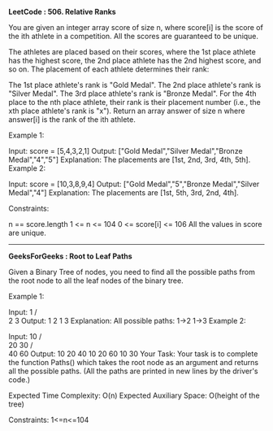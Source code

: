 **LeetCode : 506. Relative Ranks**

You are given an integer array score of size n, where score[i] is the score of the ith athlete in a competition. All the scores are guaranteed to be unique.

The athletes are placed based on their scores, where the 1st place athlete has the highest score, the 2nd place athlete has the 2nd highest score, and so on. The placement of each athlete determines their rank:

The 1st place athlete's rank is "Gold Medal".
The 2nd place athlete's rank is "Silver Medal".
The 3rd place athlete's rank is "Bronze Medal".
For the 4th place to the nth place athlete, their rank is their placement number (i.e., the xth place athlete's rank is "x").
Return an array answer of size n where answer[i] is the rank of the ith athlete.

 

Example 1:

Input: score = [5,4,3,2,1]
Output: ["Gold Medal","Silver Medal","Bronze Medal","4","5"]
Explanation: The placements are [1st, 2nd, 3rd, 4th, 5th].
Example 2:

Input: score = [10,3,8,9,4]
Output: ["Gold Medal","5","Bronze Medal","Silver Medal","4"]
Explanation: The placements are [1st, 5th, 3rd, 2nd, 4th].

 

Constraints:

n == score.length
1 <= n <= 104
0 <= score[i] <= 106
All the values in score are unique.


****


**GeeksForGeeks : Root to Leaf Paths**

Given a Binary Tree of nodes, you need to find all the possible paths from the root node to all the leaf nodes of the binary tree.

Example 1:

Input:
       1
    /     \
   2       3
Output: 
1 2 
1 3 
Explanation: 
All possible paths:
1->2
1->3
Example 2:

Input:
         10
       /    \
      20    30
     /  \
    40   60
Output: 
10 20 40 
10 20 60 
10 30 
Your Task:
Your task is to complete the function Paths() which takes the root node as an argument and returns all the possible paths. (All the paths are printed in new lines by the driver's code.)

Expected Time Complexity: O(n)
Expected Auxiliary Space: O(height of the tree)

Constraints:
1<=n<=104
